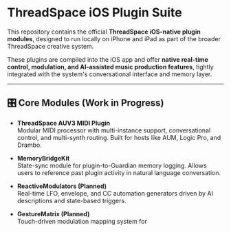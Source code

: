 # ThreadSpace iOS Plugin Suite

This repository contains the official **ThreadSpace iOS-native plugin modules**, designed to run locally on iPhone and iPad as part of the broader ThreadSpace creative system.

These plugins are compiled into the iOS app and offer **native real-time control, modulation, and AI-assisted music production features**, tightly integrated with the system's conversational interface and memory layer.

---

## 🎛️ Core Modules (Work in Progress)

- **ThreadSpace AUV3 MIDI Plugin**  
  Modular MIDI processor with multi-instance support, conversational control, and multi-synth routing. Built for hosts like AUM, Logic Pro, and Drambo.

- **MemoryBridgeKit**  
  State-sync module for plugin-to-Guardian memory logging. Allows users to reference past plugin activity in natural language conversation.

- **ReactiveModulators (Planned)**  
  Real-time LFO, envelope, and CC automation generators driven by AI descriptions and state-based triggers.

- **GestureMatrix (Planned)**  
  Touch-driven modulation mapping system for
